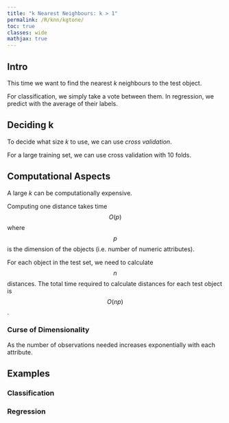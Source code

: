 ```yaml
---
title: "k Nearest Neighbours: k > 1"
permalink: /R/knn/kgtone/
toc: true
classes: wide
mathjax: true
---
```


## Intro

This time we want to find the nearest _k_ neighbours to the test object.

For classification, we simply take a vote between them.
In regression, we predict with the average of their labels.

## Deciding k

To decide what size _k_ to use, we can use _cross validation_.

For a large training set, we can use cross validation with 10 folds.

## Computational Aspects

A large _k_ can be computationally expensive.

Computing one distance takes time $$O(p)$$ where $$p$$ is the dimension of the objects (i.e. number of numeric attributes).

For each object in the test set, we need to calculate $$n$$ distances.
The total time required to calculate distances for each test object is $$O(np)$$.

### Curse of Dimensionality

As the number of observations needed increases exponentially with each attribute.

## Examples

### Classification



### Regression

